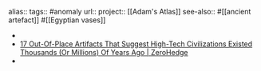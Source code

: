 alias::
tags:: #anomaly 
url:: 
project:: [[Adam's Atlas]] 
see-also:: #[[ancient artefact]] #[[Egyptian vases]]

-
- [17 Out-Of-Place Artifacts That Suggest High-Tech Civilizations Existed Thousands (Or Millions) Of Years Ago | ZeroHedge](https://www.zerohedge.com/geopolitical/17-out-place-artifacts-suggest-high-tech-civilizations-existed-thousands-or-millions)
-